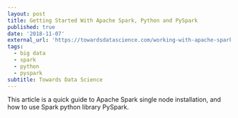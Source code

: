 ```yaml
---
layout: post
title: Getting Started With Apache Spark, Python and PySpark
published: true
date: '2018-11-07'
external_url: 'https://towardsdatascience.com/working-with-apache-spark-python-and-pyspark-128a82668e67'
tags:
  - big data
  - spark
  - python
  - pyspark
subtitle: Towards Data Science
---
```

This article is a quick guide to Apache Spark single node installation, and how to use Spark python library PySpark.
